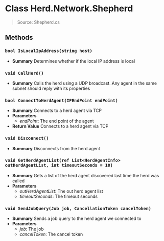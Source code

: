 # Class Herd.Network.Shepherd
> Source: Shepherd.cs
## Methods
### ``bool IsLocalIpAddress(string host)``
* **Summary**
  Determines whether if the local IP address is local
### ``void CallHerd()``
* **Summary**
  Calls the herd using a UDP broadcast. Any agent in the same subnet should reply with its properties
### ``bool ConnectToHerdAgent(IPEndPoint endPoint)``
* **Summary**
  Connects to a herd agent via TCP
* **Parameters**
  * _endPoint_: The end point of the agent
* **Return Value**
  Connects to a herd agent via TCP
### ``void Disconnect()``
* **Summary**
  Disconnects from the herd agent
### ``void GetHerdAgentList(ref List<HerdAgentInfo> outHerdAgentList, int timeoutSeconds = 10)``
* **Summary**
  Gets a list of the herd agent discovered last time the herd was called
* **Parameters**
  * _outHerdAgentList_: The out herd agent list
  * _timeoutSeconds_: The timeout seconds
### ``void SendJobQuery(Job job, CancellationToken cancelToken)``
* **Summary**
  Sends a job query to the herd agent we connected to
* **Parameters**
  * _job_: The job
  * _cancelToken_: The cancel token

